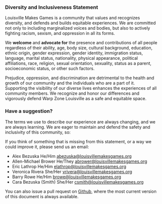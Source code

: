 ### Diversity and Inclusiveness Statement

Louisville Makes Games is a community that values and recognizes diversity, and defends and builds equitable experiences. We are committed not only to including marginalized voices and bodies, but also to actively fighting racism, sexism, and oppression in all its forms.

We **welcome** and **advocate for** the presence and contributions of all people regardless of their ability, age, body size, cultural background, education, ethnic origin, gender expression, gender identity, immigration status, language, marital status, nationality, physical appearance, political affiliations, race, religion, sexual orientation, sexuality, status as a parent, socioeconomic status, or other such factors.

Prejudice, oppression, and discrimination are detrimental to the health and growth of our community and the individuals who are a part of it. Supporting the visibility of our diverse lives enhances the experiences of all community members. We recognize and honor our differences and vigorously defend Warp Zone Louisville as a safe and equitable space.

### Have a suggestion?

The terms we use to describe our experience are always changing, and we are always learning. We are eager to maintain and defend the safety and inclusivity of this community, so:

If you think of something that is missing from this statement, or a way we could improve it, please send us an email:

- Alex Bezuska He/Him abezuska@louisvillemakesgames.org
- Allen-Michael Brower He/They abrower@louisvillemakesgames.org
- Eric Lathrop He/Him elathrop@louisvillemakesgames.org
- Veronica Rivera She/Her vrivera@louisvillemakesgames.org
- Barry Rowe He/Him browe@louisvillemakesgames.org
- Cara Bezuska (Smith) She/Her csmith@louisvillemakesgames.org

You can also issue a pull request on [Github][5], where the most current version of this document is always available.


[5]:	https://github.com/LouisvilleMakesGames/Code-of-Conduct/blob/master/diversity-statement.md
